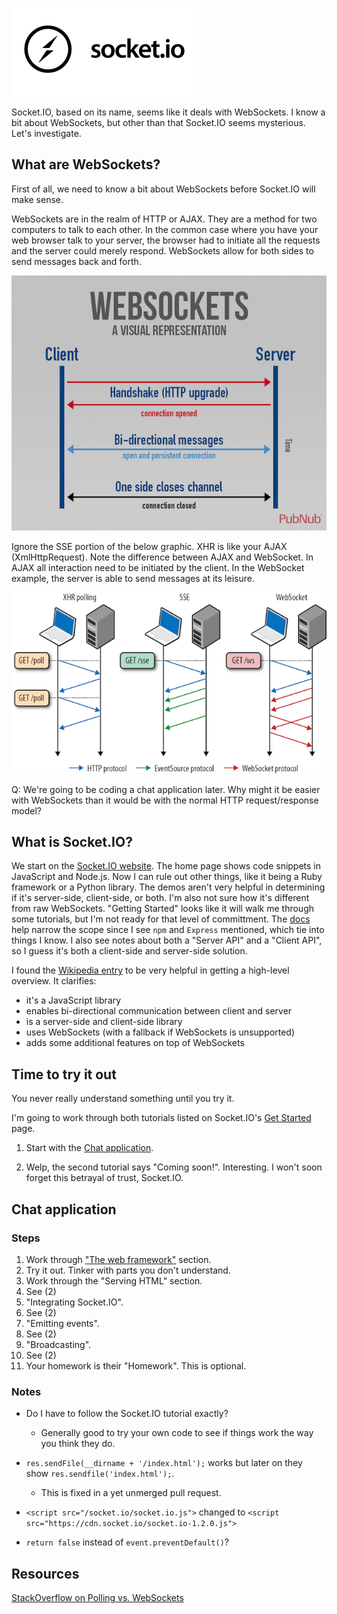 ![Socket.IO Logo](socketio-logo.png)

Socket.IO, based on its name, seems like it deals with WebSockets. I
know a bit about WebSockets, but other than that Socket.IO seems
mysterious. Let's investigate.

What are WebSockets?
--------------------

First of all, we need to know a bit about WebSockets before Socket.IO
will make sense.

WebSockets are in the realm of HTTP or AJAX. They are a method for two
computers to talk to each other. In the common case where you have
your web browser talk to your server, the browser had to initiate all
the requests and the server could merely respond. WebSockets allow
for both sides to send messages back and forth.

![WebSocket Graphic](websocket-client-server.png)

Ignore the SSE portion of the below graphic.  XHR is like your AJAX
(XmlHttpRequest). Note the difference between AJAX and WebSocket. In
AJAX all interaction need to be initiated by the client. In the
WebSocket example, the server is able to send messages at its leisure.

![WebSockets vs Poll](websocket-vs-poll.png)

Q: We're going to be coding a chat application later. Why might it be
easier with WebSockets than it would be with the normal HTTP
request/response model?

What is Socket.IO?
------------------

We start on the [Socket.IO website](http://socket.io/). The home page
shows code snippets in JavaScript and Node.js. Now I can rule out
other things, like it being a Ruby framework or a Python library. The
demos aren't very helpful in determining if it's server-side,
client-side, or both. I'm also not sure how it's different from raw
WebSockets. "Getting Started" looks like it will walk me through some
tutorials, but I'm not ready for that level of committment. The
[docs](http://socket.io/docs/) help narrow the scope since I see `npm`
and `Express` mentioned, which tie into things I know.  I also see
notes about both a "Server API" and a "Client API", so I guess it's
both a client-side and server-side solution.

I found the [Wikipedia entry](http://en.wikipedia.org/wiki/Socket.IO)
to be very helpful in getting a high-level overview. It clarifies:

- it's a JavaScript library
- enables bi-directional communication between client and server
- is a server-side and client-side library
- uses WebSockets (with a fallback if WebSockets is unsupported)
- adds some additional features on top of WebSockets

Time to try it out
------------------

You never really understand something until you try it.

I'm going to work through both tutorials listed on Socket.IO's
[Get Started](http://socket.io/get-started/) page.

1. Start with the
   [Chat application](http://socket.io/get-started/chat/).

2. Welp, the second tutorial says "Coming soon!". Interesting. I won't
   soon forget this betrayal of trust, Socket.IO.

Chat application
----------------

### Steps

1. Work through ["The web framework"](http://socket.io/get-started/chat/) section.
2. Try it out. Tinker with parts you don't understand.
3. Work through the "Serving HTML" section.
4. See (2)
5. "Integrating Socket.IO".
6. See (2)
7. "Emitting events".
8. See (2)
9. "Broadcasting".
10. See (2)
11. Your homework is their "Homework". This is optional.

### Notes

- Do I have to follow the Socket.IO tutorial exactly?

    - Generally good to try your own code to see if things work the
      way you think they do.

- `res.sendFile(__dirname + '/index.html');` works but later on they
  show `res.sendfile('index.html');`.

    - This is fixed in a yet unmerged pull request.

- `<script src="/socket.io/socket.io.js">` changed to `<script
  src="https://cdn.socket.io/socket.io-1.2.0.js">`

- `return false` instead of `event.preventDefault()`?

Resources
---------

[StackOverflow on Polling vs. WebSockets](http://stackoverflow.com/questions/11077857/what-are-long-polling-websockets-server-sent-events-sse-and-comet)

